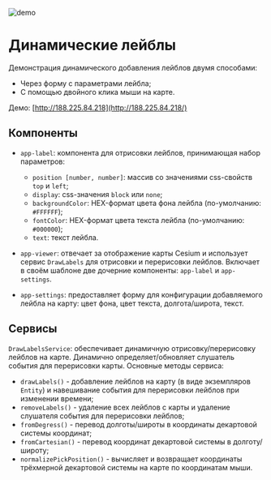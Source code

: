 ![demo](https://github.com/buravlev-arthur/cesium-angular-practics/assets/14940878/439e55a2-a65b-4734-bd49-00102b552565)

# Динамические лейблы

Демонстрация динамического добавления лейблов двумя способами:

- Через форму с параметрами лейбла;
- С помощью двойного клика мыши на карте.

Демо: [http://188.225.84.218](http://188.225.84.218/)

## Компоненты

- `app-label`: компонента для отрисовки лейблов, принимающая набор параметров:

  - `position [number, number]`: массив со значениями css-свойств `top` и `left`;
  - `display`: css-значения `block` или `none`;
  - `backgroundColor`: HEX-формат цвета фона лейбла (по-умолчанию: `#FFFFFF`);
  - `fontColor`: HEX-формат цвета текста лейбла (по-умолчанию: `#000000`);
  - `text`: текст лейбла.

- `app-viewer`: отвечает за отображение карты Cesium и использует сервис `DrawLabels` для отрисовки и перерисовки лейблов.
  Включает в своём шаблоне две дочерние компоненты: `app-label` и `app-settings`.

- `app-settings`: предоставляет форму для конфигурации добавляемого лейбла на карту: цвет фона, цвет текста, долгота/широта, текст.

## Сервисы

`DrawLabelsService`: обеспечивает динамичную отрисовку/перерисовку лейблов на карте. Динамично определяет/обновляет слушатель события для перерисовки карты.
Основные методы сервиса:

- `drawLabels()` - добавление лейблов на карту (в виде экземпляров `Entity`) и навешивание события для перерисовки лейблов при изменении времени;
- `removeLabels()` - удаление всех лейблов с карты и удаление слушателя события для перерисовки лейблов;
- `fromDegress()` - перевод долготы/широты в координаты декартовой системы координат;
- `fromCartesian()` - перевод координат декартовой системы в долготу/широту;
- `normalizePickPosition()` - вычисляет и возвращает координаты трёхмерной декартовой системы на карте по координатам мыши.
